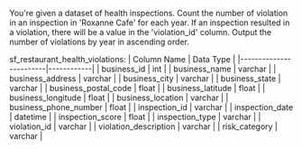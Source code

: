 You're given a dataset of health inspections. Count the number of violation in an inspection in 'Roxanne Cafe' for each year. 
If an inspection resulted in a violation, there will be a value in the 'violation_id' column. Output the number of violations by year in ascending order.

sf_restaurant_health_violations:
| Column Name            | Data Type  |
|------------------------|------------|
| business_id            | int        |
| business_name          | varchar    |
| business_address       | varchar    |
| business_city          | varchar    |
| business_state         | varchar    |
| business_postal_code   | float      |
| business_latitude      | float      |
| business_longitude     | float      |
| business_location      | varchar    |
| business_phone_number  | float      |
| inspection_id          | varchar    |
| inspection_date        | datetime   |
| inspection_score       | float      |
| inspection_type        | varchar    |
| violation_id           | varchar    |
| violation_description  | varchar    |
| risk_category          | varchar    |

```

```
